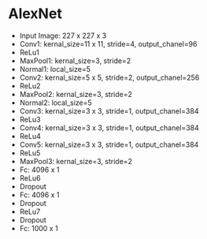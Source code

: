 # AlexNet

- Input Image: 227 x 227 x 3
- Conv1: kernal_size=11 x 11, stride=4, output_chanel=96
- ReLu1
- MaxPool1: kernal_size=3, stride=2
- Normal1: local_size=5
- Conv2: kernal_size=5 x 5, stride=2, output_chanel=256
- ReLu2
- MaxPool2: kernal_size=3, stride=2
- Normal2: local_size=5
- Conv3: kernal_size=3 x 3, stride=1, output_chanel=384
- ReLu3
- Conv4: kernal_size=3 x 3, stride=1, output_chanel=384
- ReLu4
- Conv5: kernal_size=3 x 3, stride=1, output_chanel=384
- ReLu5
- MaxPool3: kernal_size=3, stride=2
- Fc: 4096 x 1
- ReLu6
- Dropout
- Fc: 4096 x 1
- Dropout
- ReLu7
- Dropout
- Fc: 1000 x 1
